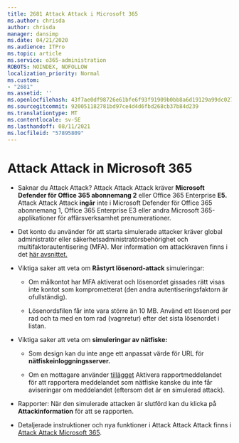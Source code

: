 ```yaml
---
title: 2681 Attack Attack i Microsoft 365
ms.author: chrisda
author: chrisda
manager: dansimp
ms.date: 04/21/2020
ms.audience: ITPro
ms.topic: article
ms.service: o365-administration
ROBOTS: NOINDEX, NOFOLLOW
localization_priority: Normal
ms.custom:
- "2681"
ms.assetid: ''
ms.openlocfilehash: 43f7ae0df98726e61bfe6f93f91909b0bb8a6d19129a99dc027e8b563bc35a6c
ms.sourcegitcommit: 920051182781bd97ce4d4d6fbd268cb37b84d239
ms.translationtype: MT
ms.contentlocale: sv-SE
ms.lasthandoff: 08/11/2021
ms.locfileid: "57895809"
---
```

# <a name="attack-simulator-in-microsoft-365"></a>Attack Attack in Microsoft 365

- Saknar du Attack Attack? Attack Attack Attack kräver **Microsoft Defender för Office 365 abonnemang 2** eller Office 365 Enterprise **E5.** Attack Attack Attack **ingår** inte i Microsoft Defender för Office 365 abonnemang 1, Office 365 Enterprise E3 eller andra Microsoft 365-applikationer för affärsverksamhet prenumerationer.

- Det konto du använder för att starta simulerade attacker kräver global administratör eller säkerhetsadministratörsbehörighet och multifaktorautentisering (MFA). Mer information om attackkraven finns i det [här avsnittet.](https://docs.microsoft.com/microsoft-365/security/office-365-security/attack-simulator)

- Viktiga saker att veta om **Råstyrt lösenord-attack** simuleringar:

  - Om målkontot har MFA aktiverat och lösenordet gissades rätt visas inte kontot som komprometterat (den andra autentiseringsfaktorn är ofullständig).

  - Lösenordsfilen får inte vara större än 10 MB. Använd ett lösenord per rad och ta med en tom rad (vagnretur) efter det sista lösenordet i listan.

- Viktiga saker att veta om **simuleringar av nätfiske:**

  - Som design kan du inte ange ett anpassat värde för URL för **nätfiskeinloggningsserver.**

  - Om en mottagare använder [tillägget](https://docs.microsoft.com/microsoft-365/security/office-365-security/enable-the-report-message-add-in) Aktivera rapportmeddelandet för att rapportera meddelandet som nätfiske kanske du inte får aviseringar om meddelandet (eftersom det är en simulerad attack).

- Rapporter: När den simulerade attacken är slutförd kan du klicka på **Attackinformation** för att se rapporten.

- Detaljerade instruktioner och nya funktioner i Attack Attack Attack finns i [Attack Attack Microsoft 365](https://docs.microsoft.com/microsoft-365/security/office-365-security/attack-simulator).
